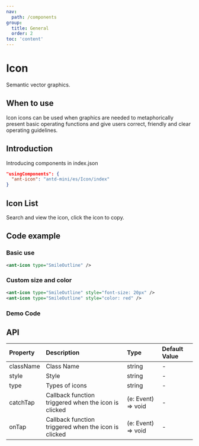```yaml
---
nav:
  path: /components
group:
  title: General
  order: 2
toc: 'content'
---
```


# Icon

<!-- <code src="../../docs/components/compatibility.tsx" inline="true"></code> -->

Semantic vector graphics.

## When to use

Icon icons can be used when graphics are needed to metaphorically present basic operating functions and give users correct, friendly and clear operating guidelines.

## Introduction
Introducing components in index.json
```json
"usingComponents": {
  "ant-icon": "antd-mini/es/Icon/index"
}
```

## Icon List

Search and view the icon, click the icon to copy.

<Icon></Icon>

## Code example

### Basic use
```xml
<ant-icon type="SmileOutline" />
```

### Custom size and color
```xml
<ant-icon type="SmileOutline" style="font-size: 20px" />
<ant-icon type="SmileOutline" style="color: red" />
```



### Demo Code
<code src='../../demo/pages/Icon/index' noChangeButton></code>


## API

| Property       | Description                       | Type                       | Default Value |
| :--------- | :------------------------- | :------------------------- | :----- |
| className  | Class Name                       | string                     | -      |
| style      | Style                       | string                     | -      |
| type       | Types of icons                 | string                     | -      |
| catchTap   | Callback function triggered when the icon is clicked   | (e: Event) => void         | -      |
| onTap      | Callback function triggered when the icon is clicked   | (e: Event) => void         | -      |
